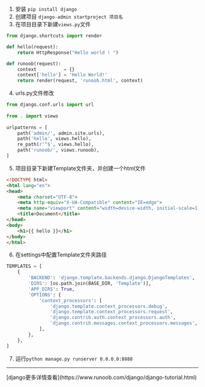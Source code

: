 1. 安装 `pip install django`
2. 创建项目 `django-admin startproject 项目名`
3. 在项目目录下新建`views.py`文件
```python
from django.shortcuts import render

def hello(request):
    return HttpResponse("Hello world ! ")

def runoob(request):
    context          = {}
    context['hello'] = 'Hello World!'
    return render(request, 'runoob.html', context)
```
4. urls.py文件修改
```python
from django.conf.urls import url
 
from . import views
 
urlpatterns = [
    path('admin/', admin.site.urls),
    path('hello', views.hello),
    re_path(r'^$', views.hello),
    path('runoob/', views.runoob),
]
```
5. 项目目录下新建Template文件夹，并创建一个html文件
```html
<!DOCTYPE html>
<html lang="en">
<head>
    <meta charset="UTF-8">
    <meta http-equiv="X-UA-Compatible" content="IE=edge">
    <meta name="viewport" content="width=device-width, initial-scale=1.0">
    <title>Document</title>
</head>
<body>
    <h1>{{ hello }}</h1>
</body>
</html>
```
6. 在settings中配置Template文件夹路径
```python
TEMPLATES = [
    {
        'BACKEND': 'django.template.backends.django.DjangoTemplates',
        'DIRS': [os.path.join(BASE_DIR, 'Template')],
        'APP_DIRS': True,
        'OPTIONS': {
            'context_processors': [
                'django.template.context_processors.debug',
                'django.template.context_processors.request',
                'django.contrib.auth.context_processors.auth',
                'django.contrib.messages.context_processors.messages',
            ],
        },
    },
]
```
7. 运行`python manage.py runserver 0.0.0.0:8888`

<hr>
[django更多详情查看](https://www.runoob.com/django/django-tutorial.html)